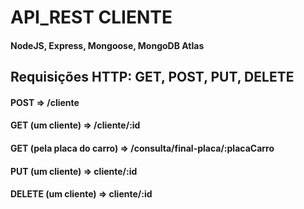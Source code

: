 # API_REST CLIENTE

#### NodeJS, Express, Mongoose, MongoDB Atlas

## Requisições HTTP: GET, POST, PUT, DELETE

#### POST => /cliente
#### GET (um cliente) => /cliente/:id
#### GET (pela placa do carro) => /consulta/final-placa/:placaCarro
#### PUT (um cliente) => cliente/:id
#### DELETE (um cliente) => cliente/:id